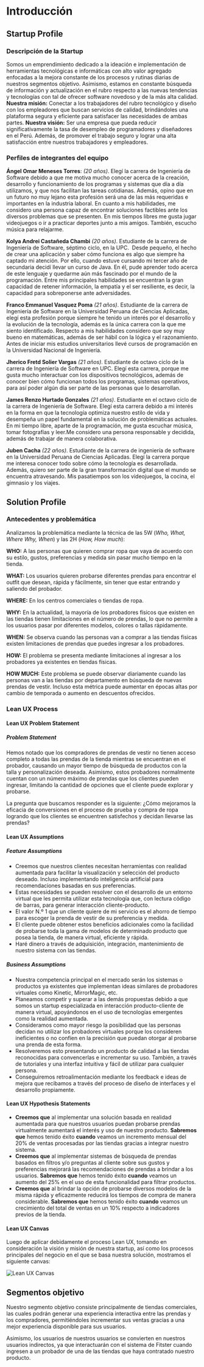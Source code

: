 # Introducción

## Startup Profile

### Descripción de la Startup

Somos un emprendimiento dedicado a la ideación e implementación de herramientas tecnológicas e informáticas con alto valor agregado enfocadas a la mejora constante de los procesos y rutinas diarias de nuestros segmentos objetivo. Asimismo, estamos en constante búsqueda de información y actualización en el rubro respecto a las nuevas tendencias y tecnologías con tal de ofrecer software novedoso y de la más alta calidad.
**Nuestra misión:** Conectar a los trabajadores del rubro tecnológico y diseño con los empleadores que buscan servicios de calidad, brindándoles una plataforma segura y eficiente para satisfacer las necesidades de ambas partes.
**Nuestra visión:** Ser una empresa que pueda reducir significativamente la tasa de desempleo de programadores y diseñadores en el Perú. Además, de promover el trabajo seguro y lograr una alta satisfacción entre nuestros trabajadores y empleadores.

### Perfiles de integrantes del equipo

**Ángel Omar Meneses Torres**: *(20 años)*. Elegí la carrera de Ingeniería de Software debido a que me motiva mucho conocer acerca de la creación, desarrollo y funcionamiento de los programas y sistemas que día a día utilizamos, y que nos facilitan las tareas cotidianas. Además, opino que en un futuro no muy lejano esta profesión será una de las más requeridas e importantes en la industria laboral. En cuanto a mis habilidades, me considero una persona capaz de encontrar soluciones factibles ante los diversos problemas que se presenten. En mis tiempos libres me gusta jugar videojuegos o ir a practicar deportes junto a mis amigos. También, escucho música para relajarme.

**Kolya Andrei Castañeda Chambi** *(20 años)*. Estudiante de la carrera de Ingeniería de Software, séptimo ciclo, en la UPC.  Desde pequeño, el hecho de crear una aplicación y saber cómo funciona es algo que siempre ha captado mi atención. Por ello, cuando estuve cursando mi tercer año de secundaria decidí llevar un curso de Java. En él, pude aprender todo acerca de este lenguaje y quedarme aún más fascinado por el mundo de la programación. Entre mis principales habilidades se encuentran la gran capacidad de retener información, la empatía y el ser resiliente, es decir, la capacidad para sobreponerse ante adversidades.

**Franco Emmanuel Vasquez Poma** *(21 años)*. Estudiante de la carrera de Ingeniería de Software en la Universidad Peruana de Ciencias Aplicadas, elegí esta profesión porque siempre he tenido un interés por el desarrollo y la evolución de la tecnología, además es la única carrera con la que me siento identificado. Respecto a mis habilidades considero que soy muy bueno en matemáticas, además de ser hábil con la lógica y el razonamiento. Antes de iniciar mis estudios universitarios llevé cursos de programación en la Universidad Nacional de Ingeniería.

**Jherico Fretd Solier Vargas** *(21 años)*. Estudiante de octavo ciclo de la carrera de Ingeniería de Software en UPC. Elegí esta carrera, porque me gusta mucho interactuar con los dispositivos tecnológicos, además de conocer bien cómo funcionan todos los programas, sistemas operativos, para así poder algún día ser parte de las personas que lo desarrollan.

**James Renzo Hurtado Gonzales** *(21 años)*. Estudiante en el octavo ciclo de la carrera de Ingeniería de Software. Elegí esta carrera debido a mi interés en la forma en que la tecnología optimiza nuestro estilo de vida y desempeña un papel fundamental en la solución de problemáticas actuales. En mi tiempo libre, aparte de la programación, me gusta escuchar música, tomar fotografías y leer.Me considero una persona responsable y decidida, además de trabajar de manera colaborativa.

**Juben Cacha**  *(22 años)*. Estudiante de la carrera de ingeniería de software en la Universidad Peruana de Ciencias Aplicadas. Elegí la carrera porque me interesa conocer todo sobre cómo la tecnología es desarrollada. Además, quiero ser parte de la gran transformación digital que el mundo se encuentra atravesando. Mis pasatiempos son los videojuegos, la cocina, el gimnasio y los viajes.

## Solution Profile

### Antecedentes y problemática

Analizamos la problemática mediante la técnica de las 5W (*Who, What, Where Why, When*) y las 2H (*How, How much*):

**WHO:** A las personas que quieren comprar ropa que vaya de acuerdo con su estilo, gustos, preferencias y medida sin pasar mucho tiempo en la tienda.

**WHAT:** Los usuarios quieren probarse diferentes prendas para encontrar el outfit que desean, rápida y fácilmente, sin tener que estar entrando y saliendo del probador.

**WHERE:** En los centros comerciales o tiendas de ropa.

**WHY:** En la actualidad, la mayoría de los probadores físicos que existen en las tiendas tienen limitaciones en el número de prendas, lo que no permite a los usuarios pasar por diferentes modelos, colores o tallas rápidamente.

**WHEN:** Se observa cuando las personas van a comprar a las tiendas físicas existen limitaciones de prendas que puedes ingresar a los probadores.

**HOW:** El problema se presenta mediante limitaciones al ingresar a los probadores ya existentes en tiendas físicas.

**HOW MUCH:** Este problema se puede observar diariamente cuando las personas van a las tiendas por departamento en búsqueda de nuevas prendas de vestir. Incluso esta métrica puede aumentar en épocas altas por cambio de temporada o aumento en descuentos ofrecidos.

### Lean UX Process

#### Lean UX Problem Statement

##### Problem Statement

Hemos notado que los compradores de prendas de vestir no tienen acceso completo a todas las prendas de la tienda mientras se encuentran en el probador, causando un mayor tiempo de búsqueda de productos con la talla y personalización deseada. Asimismo, estos probadores normalmente cuentan con un número máximo de prendas que los clientes pueden ingresar, limitando la cantidad de opciones que el cliente puede explorar y probarse.

La pregunta que buscamos responder es la siguiente: ¿Cómo mejoramos la eficacia de conversiones en el proceso de prueba y compra de ropa logrando que los clientes se encuentren satisfechos y decidan llevarse las prendas?

#### Lean UX Assumptions

##### Feature Assumptions

- Creemos que nuestros clientes necesitan herramientas con realidad aumentada para facilitar la visualización y selección del producto deseado. Incluso implementando inteligencia artificial para recomendaciones basadas en sus preferencias.
- Estas necesidades se pueden resolver con el desarrollo de un entorno virtual que les permita utilizar esta tecnología que, con lectura código de barras, para generar interacción cliente-producto.
- El valor N.º 1 que un cliente quiere de mi servicio es el ahorro de tiempo para escoger la prenda de vestir de su preferencia y medida.
- El cliente puede obtener estos beneficios adicionales como la facilidad de probarse toda la gama de modelos de determinado producto que posea la tienda, de manera virtual, eficiente y rápida.
- Haré dinero a través de adquisición, integración, mantenimiento de nuestro sistema con las tiendas.

##### Business Assumptions

- Nuestra competencia principal en el mercado serán los sistemas o productos ya existentes que implementan ideas similares de probadores virtuales como Kinetic, MirrorMagic, etc.
- Planeamos competir y superar a las demás propuestas debido a que somos un startup especializada en interacción producto-cliente de manera virtual, apoyándonos en el uso de tecnologías emergentes como la realidad aumentada.
- Consideramos como mayor riesgo la posibilidad que las personas decidan no utilizar los probadores virtuales porque los consideren ineficientes o no confíen en la precisión que puedan otorgar al probarse una prenda de esta forma.
- Resolveremos esto presentando un producto de calidad a las tiendas reconocidas para convencerlas e incrementar su uso. También, a través de tutoriales y una interfaz intuitiva y fácil de utilizar para cualquier persona.
- Conseguiremos retroalimentación mediante los feedback e ideas de mejora que recibamos a través del proceso de diseño de interfaces y el desarrollo propiamente.

#### Lean UX Hypothesis Statements

- **Creemos que** al implementar una solución basada en realidad aumentada para que nuestros usuarios puedan probarse prendas virtualmente aumentará el interés y uso de nuestro producto. **Sabremos que** hemos tenido éxito **cuando** veamos un incremento mensual del 20% de ventas procesadas por las tiendas gracias a integrar nuestro sistema.
- **Creemos que** al implementar sistemas de búsqueda de prendas basados en filtros y/o preguntas al cliente sobre sus gustos y preferencias mejorará las recomendaciones de prendas a brindar a los usuarios. **Sabremos que** hemos tenido éxito **cuando** veamos un aumento del 25% en el uso de esta funcionalidad para filtrar productos.
- **Creemos que** al brindar la opción de probarse diversos modelos de la misma rápida y eficazmente reducirá los tiempos de compra de manera considerable. **Sabremos que** hemos tenido éxito **cuando** veamos un crecimiento del total de ventas en un 10% respecto a indicadores previos de la tienda.

#### Lean UX Canvas

Luego de aplicar debidamente el proceso Lean UX, tomando en consideración la visión y misión de nuestra startup, así como los procesos principales del negocio en el que se basa nuestra solución, mostramos el siguiente canvas:

![Lean UX Canvas](/assets/leanux-canvas.png)

## Segmentos objetivo

Nuestro segmento objetivo consiste principalmente de tiendas comerciales, las cuales podrán generar una experiencia interactiva entre las prendas y los compradores, permitiéndoles incrementar sus ventas gracias a una mejor experiencia disponible para sus usuarios.

Asimismo, los usuarios de nuestros usuarios se convierten en nuestros usuarios indirectos, ya que interactuarán con el sistema de Fitster cuando ingresen a un probador de una de las tiendas que haya contratado nuestro producto.
